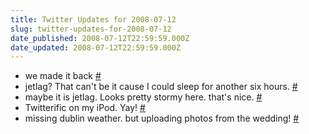 ```yaml
---
title: Twitter Updates for 2008-07-12
slug: twitter-updates-for-2008-07-12
date_published: 2008-07-12T22:59:59.000Z
date_updated: 2008-07-12T22:59:59.000Z
---
```


- we made it back [#](http://twitter.com/joelgoodman/statuses/856173347)
- jetlag? That can't be it cause I could sleep for another six hours. [#](http://twitter.com/joelgoodman/statuses/856449342)
- maybe it is jetlag. Looks pretty stormy here. that's nice. [#](http://twitter.com/joelgoodman/statuses/856505664)
- Twitterific on my iPod. Yay! [#](http://twitter.com/joelgoodman/statuses/856576973)
- missing dublin weather. but uploading photos from the wedding! [#](http://twitter.com/joelgoodman/statuses/856853585)
